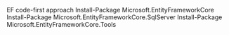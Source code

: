  EF code-first approach
Install-Package Microsoft.EntityFrameworkCore
Install-Package Microsoft.EntityFrameworkCore.SqlServer
Install-Package Microsoft.EntityFrameworkCore.Tools
